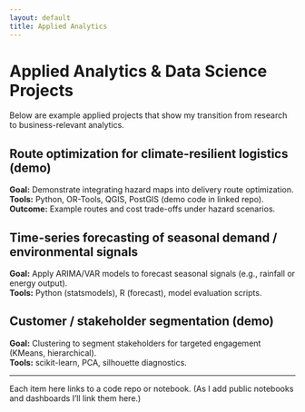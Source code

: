 ```yaml
---
layout: default
title: Applied Analytics
---
```


# Applied Analytics & Data Science Projects

Below are example applied projects that show my transition from research to business-relevant analytics.

## Route optimization for climate-resilient logistics (demo)
**Goal:** Demonstrate integrating hazard maps into delivery route optimization.  
**Tools:** Python, OR-Tools, QGIS, PostGIS (demo code in linked repo).  
**Outcome:** Example routes and cost trade-offs under hazard scenarios.

## Time-series forecasting of seasonal demand / environmental signals
**Goal:** Apply ARIMA/VAR models to forecast seasonal signals (e.g., rainfall or energy output).  
**Tools:** Python (statsmodels), R (forecast), model evaluation scripts.

## Customer / stakeholder segmentation (demo)
**Goal:** Clustering to segment stakeholders for targeted engagement (KMeans, hierarchical).  
**Tools:** scikit-learn, PCA, silhouette diagnostics.

---

Each item here links to a code repo or notebook. (As I add public notebooks and dashboards I’ll link them here.)
